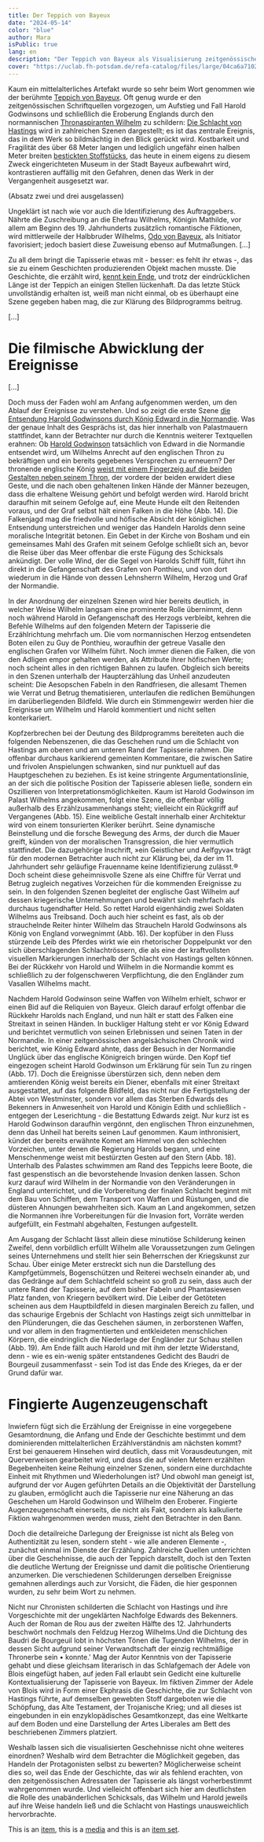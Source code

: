 ```yaml
---
title: Der Teppich von Bayeux
date: "2024-05-14"
color: "blue"
author: Mara
isPublic: true
lang: en
description: "Der Teppich von Bayeux als Visualisierung zeitgenössischer Ereignisse. Ein Essay von Cornelia Logemann."
cover: "https://uclab.fh-potsdam.de/refa-catalog/files/large/04ca6a71026ad4eb07c3a63e00b868a92d2f83f1.jpg"
---
```


Kaum ein mittelalterliches Artefakt wurde so sehr beim Wort genommen wie der berühmte [Teppich von Bayeux](item/68145). Oft genug wurde er den zeitgenössischen Schriftquellen vorgezogen, um Aufstieg und Fall Harold Godwinsons und schließlich die Eroberung Englands durch den normannischen [Thronaspiranten Wilhelm](item/68178) zu schildern: [Die Schlacht von Hastings](set/68262) wird in zahlreichen Szenen dargestellt; es ist das zentrale Ereignis, das in dem Werk so bildmächtig in den Blick gerückt wird. Kostbarkeit und Fragilität des über 68 Meter langen und lediglich ungefähr einen halben Meter breiten [bestickten Stoffstücks](item/68182), das heute in einem eigens zu diesem Zweck eingerichteten Museum in der Stadt Bayeux aufbewahrt wird, kontrastieren auffällig mit den Gefahren, denen das Werk in der Vergangenheit ausgesetzt war.

(Absatz zwei und drei ausgelassen)

Ungeklärt ist nach wie vor auch die Identifizierung des Auftraggebers. Nährte die Zuschreibung an die Ehefrau Wilhelms, Königin Mathilde, vor allem am Beginn des 19. Jahrhunderts zusätzlich romantische Fiktionen, wird mittlerweile der Halbbruder Wilhelms, [Odo von Bayeux](item/68147), als Initiator favorisiert; jedoch basiert diese Zuweisung ebenso auf Mutmaßungen. [...]

Zu all dem bringt die Tapisserie etwas mit - besser: es fehlt ihr etwas -, das sie zu einem Geschichten produzierenden Objekt machen musste. Die Geschichte, die erzählt wird, [kennt kein Ende](item/68186), und trotz der eindrücklichen Länge ist der Teppich an einigen Stellen lückenhaft. Da das letzte Stück unvollständig erhalten ist, weiß man nicht einmal, ob es überhaupt eine Szene gegeben haben mag, die zur Klärung des Bildprogramms beitrug.

[...]


# Die filmische Abwicklung der Ereignisse

[...]

Doch muss der Faden wohl am Anfang aufgenommen werden, um den Ablauf der Ereignisse zu verstehen. Und so zeigt die erste Szene [die Entsendung Harold Godwinsons durch König Edward in die Normandie](item/68188). Was der genaue Inhalt des Gesprächs ist, das hier innerhalb von Palastmauern stattfindet, kann der Betrachter nur durch die Kenntnis weiterer Textquellen erahnen: Ob [Harold Godwinson](item/68260) tatsächlich von Edward in die Normandie entsendet wird, um Wilhelms Anrecht auf den englischen Thron zu bekräftigen und ein bereits gegebenes Versprechen zu erneuern? Der thronende englische König [weist mit einem Fingerzeig auf die beiden Gestalten neben seinem Thron](item/68190), der vordere der beiden erwidert diese Geste, und die nach oben gehaltenen linken Hände der Männer bezeugen, dass die erhaltene Weisung gehört und befolgt werden wird. Harold bricht daraufhin mit seinem Gefolge auf, eine Meute Hunde eilt den Reitenden voraus, und der Graf selbst hält einen Falken in die Höhe (Abb. 14). Die Falkenjagd mag die friedvolle und höfische Absicht der königlichen Entsendung unterstreichen und weniger das Handeln Harolds denn seine moralische Integrität betonen. Ein Gebet in der Kirche von Bosham und ein gemeinsames Mahl des Grafen mit seinem Gefolge schließt sich an, bevor die Reise über das Meer offenbar die erste Fügung des Schicksals ankündigt. Der volle Wind, der die Segel von Harolds Schiff füllt, führt ihn direkt in die Gefangenschaft des Grafen von Ponthieu, und von dort wiederum in die Hände von dessen Lehnsherrn Wilhelm, Herzog und Graf der Normandie.

In der Anordnung der einzelnen Szenen wird hier bereits deutlich, in welcher Weise Wilhelm langsam eine prominente Rolle übernimmt, denn noch während Harold in Gefangenschaft des Herzogs verbleibt, kehren die Befehle Wilhelms auf den folgenden Metern der Tapisserie die Erzählrichtung mehrfach um. Die vom normannischen Herzog entsendeten Boten eilen zu Guy de Ponthieu, woraufhin der getreue Vasalle den englischen Grafen vor Wilhelm führt. Noch immer dienen die Falken, die von den Adligen empor gehalten werden, als Attribute ihrer höfischen Werte; noch scheint alles in den richtigen Bahnen zu laufen. Obgleich sich bereits in den Szenen unterhalb der Haupterzählung das Unheil anzudeuten scheint: Die Aesopschen Fabeln in den Randfriesen, die allesamt Themen wie Verrat und Betrug thematisieren, unterlaufen die redlichen Bemühungen im darüberliegenden Bildfeld. Wie durch ein Stimmengewirr werden hier die Ereignisse um Wilhelm und Harold kommentiert und nicht selten konterkariert.

Kopfzerbrechen bei der Deutung des Bildprogramms bereiteten auch die folgenden Nebenszenen, die das Geschehen rund um die Schlacht von Hastings am oberen und am unteren Rand der Tapisserie rahmen. Die offenbar durchaus karikierend gemeinten Kommentare, die zwischen Satire und frivolen Anspielungen schwanken, sind nur punktuell auf das Hauptgeschehen zu beziehen. Es ist keine stringente Argumentationslinie, an der sich die politische Position der Tapisserie ablesen ließe, sondern ein Oszillieren von Interpretationsmöglichkeiten. Kaum ist Harold Godwinson im Palast Wilhelms angekommen, folgt eine Szene, die offenbar völlig außerhalb des Erzählzusammenhangs steht; vielleicht ein Rückgriff auf Vergangenes (Abb. 15). Eine weibliche Gestalt innerhalb einer Architektur wird von einem tonsurierten Kleriker berührt. Seine dynamische Beinstellung und die forsche Bewegung des Arms, der durch die Mauer greift, künden von der moralischen Transgression, die hier vermutlich stattfindet. Die dazugehörige Inschrift, »ein Geistlicher und Aelfgyva« trägt für den modernen Betrachter auch nicht zur Klärung bei, da der im 11. Jahrhundert sehr geläufige Frauenname keine Identifizierung zulässt.® Doch scheint diese geheimnisvolle Szene als eine Chiffre für Verrat und Betrug zugleich negatives Vorzeichen für die kommenden Ereignisse zu sein. In den folgenden Szenen begleitet der englische Gast Wilhelm auf dessen kriegerische Unternehmungen und bewährt sich mehrfach als durchaus tugendhafter Held. So rettet Harold eigenhändig zwei Soldaten Wilhelms aus Treibsand. Doch auch hier scheint es fast, als ob der strauchelnde Reiter hinter Wilhelm das Straucheln Harold Godwinsons als König von England vorwegnimmt (Abb. 16). Der kopfüber in den Fluss stürzende Leib des Pferdes wirkt wie ein rhetorischer Doppelpunkt vor den sich überschlagenden Schlachtrössern, die als eine der kraftvollsten visuellen Markierungen innerhalb der Schlacht von Hastings gelten können. Bei der Rückkehr von Harold und Wilhelm in die Normandie kommt es schließlich zu der folgenschweren Verpflichtung, die den Engländer zum Vasallen Wilhelms macht.

Nachdem Harold Godwinson seine Waffen von Wilhelm erhielt, schwor er einen Bid auf die Reliquien von Bayeux. Gleich darauf erfolgt offenbar die Rückkehr Harolds nach England, und nun hält er statt des Falken eine Streitaxt in seinen Händen. In buckliger Haltung steht er vor König Edward und berichtet vermutlich von seinen Erlebnissen und seinen Taten in der Normandie. In einer zeitgenössischen angelsächsischen Chronik wird berichtet, wie König Edward ahnte, dass der Besuch in der Normandie Unglück über das englische Königreich bringen würde. Den Kopf tief eingezogen scheint Harold Godwinson um Erklärung für sein Tun zu ringen (Abb. 17). Doch die Ereignisse überstürzen sich, denn neben dem amtierenden König weist bereits ein Diener, ebenfalls mit einer Streitaxt ausgestattet, auf das folgende Bildfeld, das nicht nur die Fertigstellung der Abtei von Westminster, sondern vor allem das Sterben Edwards des Bekenners in Anwesenheit von Harold und Königin Edith und schließlich - entgegen der Leserichtung - die Bestattung Edwards zeigt. Nur kurz ist es Harold Godwinson daraufhin vergönnt, den englischen Thron einzunehmen, denn das Unheil hat bereits seinen Lauf genommen. Kaum inthronisiert, kündet der bereits erwähnte Komet am Himmel von den schlechten Vorzeichen, unter denen die Regierung Harolds begann, und eine Menschenmenge weist mit bestürzten Gesten auf den Stern (Abb. 18). Unterhalb des Palastes schwimmen am Rand des Teppichs leere Boote, die fast gespenstisch an die bevorstehende Invasion denken lassen. Schon kurz darauf wird Wilhelm in der Normandie von den Veränderungen in England unterrichtet, und die Vorbereitung der finalen Schlacht beginnt mit dem Bau von Schiffen, dem Transport von Waffen und Rüstungen, und die düsteren Ahnungen bewahrheiten sich. Kaum an Land angekommen, setzen die Normannen ihre Vorbereitungen für die Invasion fort, Vorräte werden aufgefüllt, ein Festmahl abgehalten, Festungen aufgestellt.

Am Ausgang der Schlacht lässt allein diese minutiöse Schilderung keinen Zweifel, denn vorbildlich erfüllt Wilhelm alle Voraussetzungen zum Gelingen seines Unternehmens und stellt hier sein Beherrschen der Kriegskunst zur Schau. Über einige Meter erstreckt sich nun die Darstellung des Kampfgetümmels, Bogenschützen und Reiterei wechseln einander ab, und das Gedränge auf dem Schlachtfeld scheint so groß zu sein, dass auch der untere Rand der Tapisserie, auf dem bisher Fabeln und Phantasiewesen Platz fanden, von Kriegern bevölkert wird. Die Leiber der Getöteten scheinen aus dem Hauptbildfeld in diesen marginalen Bereich zu fallen, und das schaurige Ergebnis der Schlacht von Hastings zeigt sich unmittelbar in den Plünderungen, die das Geschehen säumen, in zerborstenen Waffen, und vor allem in den fragmentierten und entkleideten menschlichen Körpern, die eindringlich die Niederlage der Engländer zur Schau stellen (Abb. 19). Am Ende fällt auch Harold und mit ihm der letzte Widerstand, denn - wie es ein-wenig später entstandenes Gedicht des Baudri de Bourgeuil zusammenfasst - sein Tod ist das Ende des Krieges, da er der Grund dafür war.


# Fingierte Augenzeugenschaft

Inwiefern fügt sich die Erzählung der Ereignisse in eine vorgegebene Gesamtordnung, die Anfang und Ende der Geschichte bestimmt und dem dominierenden mittelalterlichen Erzählverständnis am nächsten kommt? Erst bei genauerem Hinsehen wird deutlich, dass mit Vorausdeutungen, mit Querverweisen gearbeitet wird, und dass die auf vielen Metern erzählten Begebenheiten keine Reihung einzelner Szenen, sondern eine durchdachte Einheit mit Rhythmen und Wiederholungen ist? Und obwohl man geneigt ist, aufgrund der vor Augen geführten Details an die Objektivität der Darstellung zu glauben, ermöglicht auch die Tapisserie nur eine Näherung an das Geschehen um Harold Godwinson und Wilhelm den Eroberer. Fingierte Augenzeugenschaft einerseits, die nicht als Fakt, sondern als kalkulierte Fiktion wahrgenommen werden muss, zieht den Betrachter in den Bann.

Doch die detailreiche Darlegung der Ereignisse ist nicht als Beleg von Authentizität zu lesen, sondern steht - wie alle anderen Elemente -, zunächst einmal im Dienste der Erzählung. Zahlreiche Quellen unterrichten über die Geschehnisse, die auch der Teppich darstellt, doch ist den Texten die deutliche Wertung der Ereignisse und damit die politische Orientierung anzumerken. Die verschiedenen Schilderungen derselben Ereignisse gemahnen allerdings auch zur Vorsicht, die Fäden, die hier gesponnen wurden, zu sehr beim Wort zu nehmen.

Nicht nur Chronisten schilderten die Schlacht von Hastings und ihre Vorgeschichte mit der ungeklärten Nachfolge Edwards des Bekenners. Auch der Roman de Rou aus der zweiten Hälfte des 12. Jahrhunderts beschwört nochmals den Feldzug Herzog Wilhelms.Und die Dichtung des Baudri de Bourgeuil lobt in höchsten Tönen die Tugenden Wilhelms, der in dessen Sicht aufgrund seiner Verwandtschaft der einzig rechtmäßige Thronerbe sein • konnte.' Mag der Autor Kenntnis von der Tapisserie gehabt und diese gleichsam literarisch in das Schlafgemach der Adele von Blois eingefügt haben, auf jeden Fall erlaubt sein Gedicht eine kulturelle Kontextualisierung der Tapisserie von Bayeux. Im fiktiven Zimmer der Adele von Blois wird in Form einer Ekphrasis die Geschichte, die zur Schlacht von Hastings führte, auf demselben gewebten Stoff dargeboten wie die Schöpfung, das Alte Testament, der Trojanische Krieg; und all dieses ist eingebunden in ein enzyklopädisches Gesamtkonzept, das eine Weltkarte auf dem Boden und eine Darstellung der Artes Liberales am Bett des beschriebenen Zimmers platziert. 

Weshalb lassen sich die visualisierten Geschehnisse nicht ohne weiteres einordnen? Weshalb wird dem Betrachter die Möglichkeit gegeben, das Handeln der Protagonisten selbst zu bewerten? Möglicherweise scheint dies so, weil das Ende der Geschichte, das wir als fehlend erachten, von den zeitgenössischen Adressaten der Tapisserie als längst vorherbestimmt wahrgenommen wurde. Und vielleicht offenbart sich hier am deutlichsten die Rolle des unabänderlichen Schicksals, das Wilhelm und Harold jeweils auf ihre Weise handeln ließ und die Schlacht von Hastings unausweichlich hervorbrachte.
 

This is an [item](item/306), this is a [media](media/1602) and this is an [item set](set/31735).
